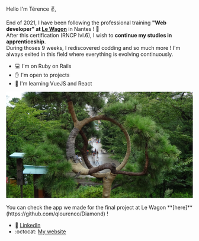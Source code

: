 Hello I'm Térence ✌️,

End of 2021, I have been following the professional training **"Web developer" at [Le Wagon](https://www.lewagon.com/fr)** in Nantes ! :train:  
After this certification (RNCP lvl.6), I wish to **continue my studies in apprenticeship**.    
During thoses 9 weeks, I rediscovered codding and so much more ! I'm always exited in this field where everything is evolving continuously.

- :computer:  I'm on Ruby on Rails
- :hand:      I'm open to projects
- :blue_book: I'm learning VueJS and React


<p align="center"> <img src="https://github.com/Truong-Terence/Truong-Terence/blob/main/img/cover.jpg" alt="drawing" width="600"/> </p>
<!-- ![Cover](https://github.com/Truong-Terence/Truong-Terence/blob/main/img/cover.jpg) -->
You can check the app we made for the final project at Le Wagon **[here]**(https://github.com/qlourenco/Diamond) !


- :bust_in_silhouette: [LinkedIn](https://www.linkedin.com/in/tvn-terence/)
- :octocat: [My website](https://truong-terence.github.io/Portfolio.github.io/)
